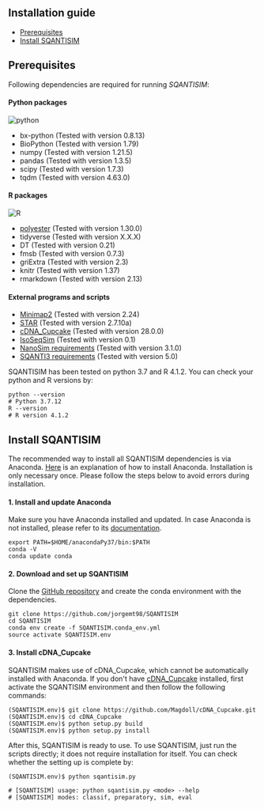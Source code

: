 ## Installation guide

* [Prerequisites](#prerequisites)
* [Install SQANTISIM](#installation)

## <a name="prerequisites"></a>Prerequisites

Following dependencies are required for running *SQANTISIM*:

#### Python packages

![python](https://img.shields.io/badge/python-3.7-blue)
* bx-python (Tested with version 0.8.13)
* BioPython (Tested with version 1.79)
* numpy (Tested with version 1.21.5)
* pandas (Tested with version 1.3.5)
* scipy (Tested with version 1.7.3)
* tqdm (Tested with version 4.63.0)

#### R packages

![R](https://img.shields.io/badge/R-4.1.2-blue)
* [polyester](https://github.com/alyssafrazee/polyester) (Tested with version 1.30.0)
* tidyverse (Tested with version X.X.X)
* DT (Tested with version 0.21)
* fmsb (Tested with version 0.7.3)
* griExtra (Tested with version 2.3)
* knitr (Tested with version 1.37)
* rmarkdown (Tested with version 2.13)

#### External programs and scripts

* [Minimap2](https://github.com/lh3/minimap2) (Tested with version 2.24)
* [STAR](https://github.com/alexdobin/STAR) (Tested with version 2.7.10a)
* [cDNA_Cupcake](https://github.com/Magdoll/cDNA_Cupcake) (Tested with version 28.0.0)
* [IsoSeqSim](https://github.com/yunhaowang/IsoSeqSim) (Tested with version 0.1)
* [NanoSim requirements](https://github.com/bcgsc/NanoSim) (Tested with version 3.1.0)
* [SQANTI3 requirements](https://github.com/ConesaLab/SQANTI3) (Tested with version 5.0)

SQANTISIM has been tested on python 3.7 and R 4.1.2. You can check your python and R versions by:

```
python --version
# Python 3.7.12
R --version
# R version 4.1.2
```

## <a name="installation"></a>Install SQANTISIM

The recommended way to install all SQANTISIM dependencies is via Anaconda. [Here](https://docs.anaconda.com/anaconda/install/) is an explanation of how to install Anaconda. Installation is only necessary once. Please follow the steps below to avoid errors during installation.

#### 1. Install and update Anaconda

Make sure you have Anaconda installed and updated. In case Anaconda is not installed, please refer to its [documentation](https://docs.anaconda.com/anaconda/install/).

```
export PATH=$HOME/anacondaPy37/bin:$PATH
conda -V
conda update conda
```

#### 2. Download and set up SQANTISIM

Clone the [GitHub repository](https://github.com/jorgemt98/SQANTI-SIM) and create the conda environment with the dependencies.

```
git clone https://github.com/jorgemt98/SQANTISIM
cd SQANTISIM
conda env create -f SQANTISIM.conda_env.yml
source activate SQANTISIM.env
```

#### 3. Install cDNA_Cupcake

SQANTISIM makes use of cDNA_Cupcake, which cannot be automatically installed with Anaconda. If you don't have [cDNA_Cupcake](https://github.com/Magdoll/cDNA_Cupcake) installed, first activate the SQANTISIM environment and then follow the following commands:

```
(SQANTISIM.env)$ git clone https://github.com/Magdoll/cDNA_Cupcake.git
(SQANTISIM.env)$ cd cDNA_Cupcake
(SQANTISIM.env)$ python setup.py build
(SQANTISIM.env)$ python setup.py install
```

After this, SQANTISIM is ready to use. To use SQANTISIM, just run the scripts directly; it does not require installation for itself. You can check whether the setting up is complete by:

```
(SQANTISIM.env)$ python sqantisim.py

# [SQANTISIM] usage: python sqantisim.py <mode> --help
# [SQANTISIM] modes: classif, preparatory, sim, eval
```
 

